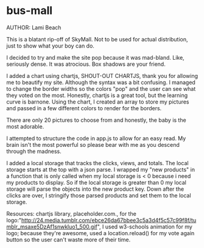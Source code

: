 # bus-mall
AUTHOR:
    Lami Beach


This is a blatant rip-off of SkyMall. Not to be used for actual distribution, just to show what your boy can do.

I decided to try and make the site pop because it was mad-bland. Like, seriously dense. It was atrocious. Box shadows are your friend.

I added a chart using chartjs, SHOUT-OUT CHARTJS, thank you for allowing me to beautify my site. Although the syntax was a bit confusing. I managed to change the border widths so the colors "pop" and the user can see what they voted on the most. Honestly, chartjs is a great tool, but the learning curve is barnone. Using the chart, I created an array to store my pictures and passed in a few different colors to render for the borders.

There are only 20 pictures to choose from and honestly, the baby is the most adorable. 

I attempted to structure the code in app.js to allow for an easy read. My brain isn't the most powerful so please bear with me as you descend through the madness.

I added a local storage that tracks the clicks, views, and totals. The local storage starts at the top with a json parse. I wrapped my "new products" in a function that is only called when my local storage is < 0 because i need my products to display. So if the local storage is greater than 0 my local storage will parse the objects into the new product key. Down after the clicks are over, I stringify those parsed products and set them to the local storage. 

  Resources: chartjs library, placeholder.com., for the logo:"http://24.media.tumblr.com/ebce26da67bbee3c5a3d4f5c57c99f8f/tumblr_msaxe5DzAf1snwkluo1_500.gif", I used w3-schools animation for my logo; because they're awesome, used a location.reload() for my vote again button so the user can't waste more of their time.

